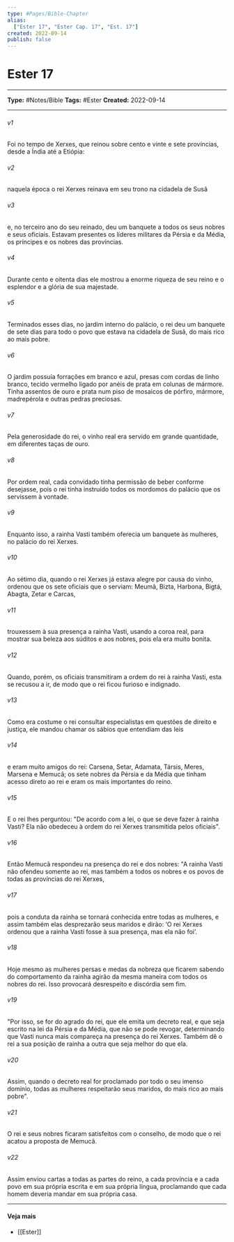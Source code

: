 ```yaml
---
type: #Pages/Bible-Chapter
alias:
  ["Ester 17", "Ester Cap. 17", "Est. 17"]
created: 2022-09-14
publish: false
---
```


# Ester 17

---

**Type:** #Notes/Bible
**Tags:** #Ester
**Created:** 2022-09-14

---

###### v1
Foi no tempo de Xerxes, que reinou sobre cento e vinte e sete províncias, desde a Índia até a Etiópia:
###### v2
naquela época o rei Xerxes reinava em seu trono na cidadela de Susã
###### v3
e, no terceiro ano do seu reinado, deu um banquete a todos os seus nobres e seus oficiais. Estavam presentes os líderes militares da Pérsia e da Média, os príncipes e os nobres das províncias.
###### v4
Durante cento e oitenta dias ele mostrou a enorme riqueza de seu reino e o esplendor e a glória de sua majestade.
###### v5
Terminados esses dias, no jardim interno do palácio, o rei deu um banquete de sete dias para todo o povo que estava na cidadela de Susã, do mais rico ao mais pobre.
###### v6
O jardim possuía forrações em branco e azul, presas com cordas de linho branco, tecido vermelho ligado por anéis de prata em colunas de mármore. Tinha assentos de ouro e prata num piso de mosaicos de pórfiro, mármore, madrepérola e outras pedras preciosas.
###### v7
Pela generosidade do rei, o vinho real era servido em grande quantidade, em diferentes taças de ouro.
###### v8
Por ordem real, cada convidado tinha permissão de beber conforme desejasse, pois o rei tinha instruído todos os mordomos do palácio que os servissem à vontade.
###### v9
Enquanto isso, a rainha Vasti também oferecia um banquete às mulheres, no palácio do rei Xerxes.
###### v10
Ao sétimo dia, quando o rei Xerxes já estava alegre por causa do vinho, ordenou que os sete oficiais que o serviam: Meumã, Bizta, Harbona, Bigtá, Abagta, Zetar e Carcas,
###### v11
trouxessem à sua presença a rainha Vasti, usando a coroa real, para mostrar sua beleza aos súditos e aos nobres, pois ela era muito bonita.
###### v12
Quando, porém, os oficiais transmitiram a ordem do rei à rainha Vasti, esta se recusou a ir, de modo que o rei ficou furioso e indignado.
###### v13
Como era costume o rei consultar especialistas em questões de direito e justiça, ele mandou chamar os sábios que entendiam das leis
###### v14
e eram muito amigos do rei: Carsena, Setar, Adamata, Társis, Meres, Marsena e Memucã; os sete nobres da Pérsia e da Média que tinham acesso direto ao rei e eram os mais importantes do reino.
###### v15
E o rei lhes perguntou: "De acordo com a lei, o que se deve fazer à rainha Vasti? Ela não obedeceu à ordem do rei Xerxes transmitida pelos oficiais".
###### v16
Então Memucã respondeu na presença do rei e dos nobres: "A rainha Vasti não ofendeu somente ao rei, mas também a todos os nobres e os povos de todas as províncias do rei Xerxes,
###### v17
pois a conduta da rainha se tornará conhecida entre todas as mulheres, e assim também elas desprezarão seus maridos e dirão: ‘O rei Xerxes ordenou que a rainha Vasti fosse à sua presença, mas ela não foi’.
###### v18
Hoje mesmo as mulheres persas e medas da nobreza que ficarem sabendo do comportamento da rainha agirão da mesma maneira com todos os nobres do rei. Isso provocará desrespeito e discórdia sem fim.
###### v19
"Por isso, se for do agrado do rei, que ele emita um decreto real, e que seja escrito na lei da Pérsia e da Média, que não se pode revogar, determinando que Vasti nunca mais compareça na presença do rei Xerxes. Também dê o rei a sua posição de rainha a outra que seja melhor do que ela.
###### v20
Assim, quando o decreto real for proclamado por todo o seu imenso domínio, todas as mulheres respeitarão seus maridos, do mais rico ao mais pobre".
###### v21
O rei e seus nobres ficaram satisfeitos com o conselho, de modo que o rei acatou a proposta de Memucã.
###### v22
Assim enviou cartas a todas as partes do reino, a cada província e a cada povo em sua própria escrita e em sua própria língua, proclamando que cada homem deveria mandar em sua própria casa.


---

#### Veja mais

- [[Ester]]

